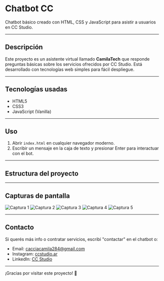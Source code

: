 # Chatbot CC

Chatbot básico creado con HTML, CSS y JavaScript para asistir a usuarios en CC Studio.

---

## Descripción

Este proyecto es un asistente virtual llamado **CamilaTech** que responde preguntas básicas sobre los servicios ofrecidos por CC Studio. Está desarrollado con tecnologías web simples para fácil despliegue.

---

## Tecnologías usadas

- HTML5
- CSS3
- JavaScript (Vanilla)

---

## Uso

1. Abrir `index.html` en cualquier navegador moderno.
2. Escribir un mensaje en la caja de texto y presionar Enter para interactuar con el bot.

---

## Estructura del proyecto


---

## Capturas de pantalla

![Captura 1](<img width="834" height="607" alt="cap1" src="https://github.com/user-attachments/assets/0158e2aa-5c3e-4312-b8ba-cf273ca143ec" />
)
![Captura 2](img/cap2.jpg)
![Captura 3](img/cap3.jpg)
![Captura 4](img/cap4.jpg)
![Captura 5](img/cap5.jpg)

---

## Contacto

Si querés más info o contratar servicios, escribí "contactar" en el chatbot o:

- Email: cacciacamila284@gmail.com  
- Instagram: [ccstudio.ar](https://www.instagram.com/ccstudio.ar)  
- LinkedIn: [CC Studio](https://www.linkedin.com/company/ccstudio)

---

¡Gracias por visitar este proyecto! 🌸



